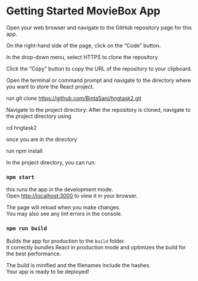 # Getting Started MovieBox App

Open your web browser and navigate to the GitHub repository page for this app.

On the right-hand side of the page, click on the “Code” button.

In the drop-down menu, select HTTPS to clone the repository.

Click the “Copy” button to copy the URL of the repository to your clipboard.

Open the terminal or command prompt and navigate to the directory where you want to store the React project.

run git clone https://github.com/BintaSani/hngtask2.git

Navigate to the project directory: After the repository is cloned, navigate to the project directory using 

cd hngtask2

once you are in the directory

run npm install

In the project directory, you can run:

### `npm start`

this runs the app in the development mode.\
Open [http://localhost:3000](http://localhost:3000) to view it in your browser.

The page will reload when you make changes.\
You may also see any lint errors in the console.

### `npm run build`

Builds the app for production to the `build` folder.\
It correctly bundles React in production mode and optimizes the build for the best performance.

The build is minified and the filenames include the hashes.\
Your app is ready to be deployed!
